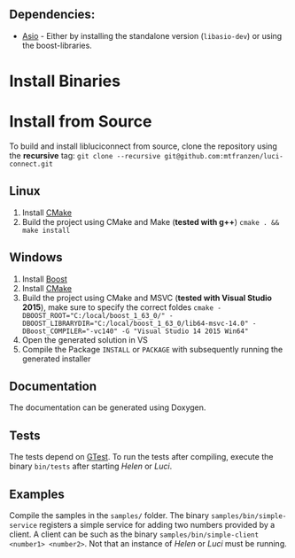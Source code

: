 ## Dependencies:
 * [Asio](http://www.think-async.com) - Either by installing the standalone version (`libasio-dev`) or using the boost-libraries.

# Install Binaries

# Install from Source
To build and install libluciconnect from source, clone the repository  using the **recursive** tag:
 ```git clone --recursive git@github.com:mtfranzen/luci-connect.git```

## Linux
1. Install [CMake](https://cmake.org/)
2. Build the project using CMake and Make (**tested with g++**)
  ```cmake . && make install```

## Windows
1. Install [Boost](http://www.boost.org/)
2. Install [CMake](https://cmake.org/)
3. Build the project using CMake and MSVC (**tested with Visual Studio 2015**), make sure to specify the correct foldes
  ```cmake -DBOOST_ROOT="C:/local/boost_1_63_0/" -DBOOST_LIBRARYDIR="C:/local/boost_1_63_0/lib64-msvc-14.0" -DBoost_COMPILER="-vc140" -G "Visual Studio 14 2015 Win64"```
4. Open the generated solution in VS
5. Compile the Package `INSTALL` or `PACKAGE` with subsequently running the generated installer

## Documentation
The documentation can be generated using Doxygen.

## Tests
The tests depend on [GTest](https://github.com/google/googletest). To run the tests after compiling, execute the binary `bin/tests` after starting *Helen* or *Luci*.

## Examples
Compile the samples in the `samples/` folder. The binary  `samples/bin/simple-service` registers a simple service for adding two numbers provided by a client. A client can be  such as the binary `samples/bin/simple-client <number1> <number2>`. Not that an instance of *Helen* or *Luci* must be running.
